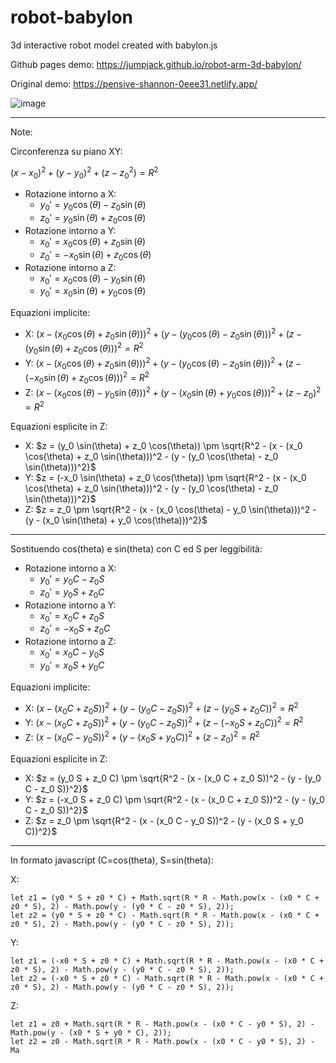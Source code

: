 # robot-babylon
3d interactive robot model created with babylon.js

Github pages demo: https://jumpjack.github.io/robot-arm-3d-babylon/

Original demo: https://pensive-shannon-0eee31.netlify.app/

![image](https://user-images.githubusercontent.com/22677130/154802011-0faf7d5b-f3c1-4470-b4d7-499fac75f93e.png)

------------

Note:

Circonferenza su piano XY:

$(x - x_0)^2 + (y - y_0)^2 + (z - z_0^2) = R^2$

- Rotazione intorno a X:
    - $y_0' = y_0 \cos(\theta) - z_0 \sin(\theta)$
    - $z_0' = y_0 \sin(\theta) + z_0 \cos(\theta)$
- Rotazione intorno a Y:
    - $x_0' = x_0 \cos(\theta) + z_0 \sin(\theta)$
    - $z_0' = -x_0 \sin(\theta) + z_0 \cos(\theta)$
- Rotazione intorno a Z:
    - $x_0' = x_0 \cos(\theta) - y_0 \sin(\theta)$
    - $y_0' = x_0 \sin(\theta) + y_0 \cos(\theta)$

Equazioni implicite:

- X: $(x - (x_0 \cos(\theta) + z_0 \sin(\theta)))^2 + \left(y - (y_0 \cos(\theta) - z_0 \sin(\theta))\right)^2 + \left(z - (y_0 \sin(\theta) + z_0 \cos(\theta))\right)^2 = R^2$
- Y: $(x - (x_0 \cos(\theta) + z_0 \sin(\theta)))^2 + (y - (y_0 \cos(\theta) - z_0 \sin(\theta)))^2 + (z - (-x_0 \sin(\theta) + z_0 \cos(\theta)))^2 = R^2$
- Z: $(x - (x_0 \cos(\theta) - y_0 \sin(\theta)))^2 + (y - (x_0 \sin(\theta) + y_0 \cos(\theta)))^2 + (z - z_0)^2 = R^2$

Equazioni esplicite in Z:
- X: $z = (y_0 \sin(\theta) + z_0 \cos(\theta)) \pm \sqrt{R^2 - (x - (x_0 \cos(\theta) + z_0 \sin(\theta)))^2 - (y - (y_0 \cos(\theta) - z_0 \sin(\theta)))^2}$
- Y: $z = (-x_0 \sin(\theta) + z_0 \cos(\theta)) \pm \sqrt{R^2 - (x - (x_0 \cos(\theta) + z_0 \sin(\theta)))^2 - (y - (y_0 \cos(\theta) - z_0 \sin(\theta)))^2}$
- Z: $z = z_0 \pm \sqrt{R^2 - (x - (x_0 \cos(\theta) - y_0 \sin(\theta)))^2 - (y - (x_0 \sin(\theta) + y_0 \cos(\theta)))^2}$

-----------

Sostituendo cos(theta) e sin(theta) con C ed S per leggibilità:

- Rotazione intorno a X:
    - $y_0' = y_0 C - z_0 S$
    - $z_0' = y_0 S + z_0 C$
- Rotazione intorno a Y:
    - $x_0' = x_0 C + z_0 S$
    - $z_0' = -x_0 S + z_0 C$
- Rotazione intorno a Z:
    - $x_0' = x_0 C - y_0 S$
    - $y_0' = x_0 S + y_0 C$

Equazioni implicite:

- X: $(x - (x_0 C + z_0 S))^2 + \left(y - (y_0 C - z_0 S)\right)^2 + \left(z - (y_0 S + z_0 C)\right)^2 = R^2$
- Y: $(x - (x_0 C + z_0 S))^2 + (y - (y_0 C - z_0 S))^2 + (z - (-x_0 S + z_0 C))^2 = R^2$
- Z: $(x - (x_0 C - y_0 S))^2 + (y - (x_0 S + y_0 C))^2 + (z - z_0)^2 = R^2$

Equazioni esplicite in Z:
- X: $z = (y_0 S + z_0 C) \pm \sqrt{R^2 - (x - (x_0 C + z_0 S))^2 - (y - (y_0 C - z_0 S))^2}$
- Y: $z = (-x_0 S + z_0 C) \pm \sqrt{R^2 - (x - (x_0 C + z_0 S))^2 - (y - (y_0 C - z_0 S))^2}$
- Z: $z = z_0 \pm \sqrt{R^2 - (x - (x_0 C - y_0 S))^2 - (y - (x_0 S + y_0 C))^2}$

-----------

In formato javascript (C=cos(theta), S=sin(theta):

X:

```
let z1 = (y0 * S + z0 * C) + Math.sqrt(R * R - Math.pow(x - (x0 * C + z0 * S), 2) - Math.pow(y - (y0 * C - z0 * S), 2));
let z2 = (y0 * S + z0 * C) - Math.sqrt(R * R - Math.pow(x - (x0 * C + z0 * S), 2) - Math.pow(y - (y0 * C - z0 * S), 2));
```

Y:

```
let z1 = (-x0 * S + z0 * C) + Math.sqrt(R * R - Math.pow(x - (x0 * C + z0 * S), 2) - Math.pow(y - (y0 * C - z0 * S), 2));
let z2 = (-x0 * S + z0 * C) - Math.sqrt(R * R - Math.pow(x - (x0 * C + z0 * S), 2) - Math.pow(y - (y0 * C - z0 * S), 2));
```

Z:
```
let z1 = z0 + Math.sqrt(R * R - Math.pow(x - (x0 * C - y0 * S), 2) - Math.pow(y - (x0 * S + y0 * C), 2));
let z2 = z0 - Math.sqrt(R * R - Math.pow(x - (x0 * C - y0 * S), 2) - Ma
```
